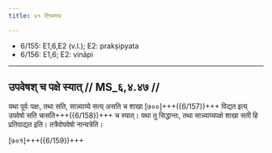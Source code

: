 ```yaml
---
title: ४१ टिप्पणयः

---
```

- 6/155: E1,6,E2 (v.l.); E2: prakṣipyata
- 6/156: E1,6; E2: vināpi

____________________________________________


## उपवेषश् च पक्षे स्यात् // MS_६,४.४७ //

यथा पूर्वः पक्षः, तथा सति, सान्न्याय्ये सत्य् असति च शाखा [७००]+++({6/157})+++ विद्यत इत्य् उपवेषो सति चासति+++({6/158})+++ च स्यात्। यथा तु सिद्धान्तः, तथा सान्न्याय्यपक्षे शाखा सती हि प्रतिपाद्यत इति। तत्रैवोपवेषो नान्यत्रेति।

[७०१]+++({6/159})+++